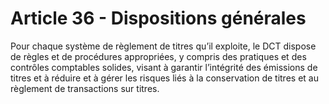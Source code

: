 # Article 36 - Dispositions générales


Pour chaque système de règlement de titres qu’il exploite, le DCT dispose de règles et de procédures appropriées, y compris des pratiques et des contrôles comptables solides, visant à garantir l’intégrité des émissions de titres et à réduire et à gérer les risques liés à la conservation de titres et au règlement de transactions sur titres.
